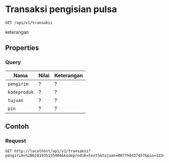 # Transaksi pengisian pulsa
```http
GET /api/v1/transaksi
```
keterangan
## Properties
### Query
Nama  | Nilai | Keterangan
--- | --- | ---
<code>pengirim</code> | ? | ?
<code>kodeproduk</code> | ? | ?
<code>tujuan</code> | ? | ?
<code>pin</code> | ? | ?

## Contoh

### Request
```http
GET http://localhost/api/v1/transaksi?pengirim=%2B6281935155404&kodeproduk=test5&tujuan=087758437457&pin=1234
```
